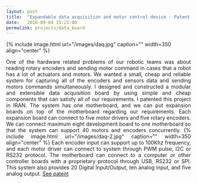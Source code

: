 ```yaml
---
layout: post
title:  "Expandable data acquisition and motor control device - Patent acquired in Iran"
date:   2016-09-04 15:21:00
permalink: projects/data_board
---
```


{% include image.html url="/images/daq.jpg" caption="" width=350 align="center" %}
<p align="justify">
One of the hardware related problems of our robotic teams was about reading rotary encoders and sending motor command in cases that a robot has a lot of actuators and motors. We wanted a small, cheap and reliable system for capturing all of the encoders and sensors data and sending motors commands simultaneously. I designed and constructed a modular and extensible data acquisition board by using simple and cheap components that can satisfy all of our requirements. I patented this project in IRAN. The system has one motherboard, and we can put expansion boards on top of the motherboard regarding our requirements. Each expansion board can connect to five motor drivers and five rotary encoders. We can connect maximum eight development board to one motherboard so that the system can support 40 motors and encoders concurrently.
{% include image.html url="/images/daq-2.jpg" caption="" width=350 align="center" %}
Each encoder input can support up to 100Khz frequency, and each motor driver can connect to system through PWM pulse, I2C or RS232 protocol.
The motherboard can connect to a computer or other controller boards with a proprietary protocol through USB, RS232 or SPI.
This system also provides 20 Digital Input/Output, ten analog input, and five analog output. <a href="http://ip.ssaa.ir/Patent/SearchResult.aspx?DecNo=139550140003001688&RN=92172">See patent</a>
</p>
